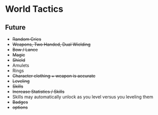 World Tactics
===

Future
---

- ~~Random Cries~~
- ~~Weapons, Two Handed, Dual Wielding~~
- ~~Bow / Lance~~
- ~~Magic~~
- ~~Shield~~
- Amulets
- Rings
- ~~Character clothing + weapon is accurate~~
- ~~Leveling~~
- ~~Skills~~
- ~~Increase Statistics / Skills~~
- Skills may automatically unlock as you level versus you leveling them
- ~~Badges~~
- ~~options~~